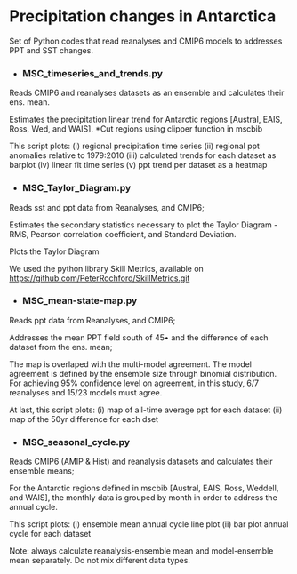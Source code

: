 # Precipitation changes in Antarctica
Set of Python codes that read reanalyses and CMIP6 models to addresses PPT and SST changes.

* ### MSC_timeseries_and_trends.py
Reads CMIP6 and reanalyses datasets as an ensemble and calculates their ens. mean.

Estimates the precipitation linear trend for Antarctic regions [Austral, EAIS, Ross, Wed, and WAIS].
*Cut regions using clipper function in mscbib

This script plots: (i) regional precipitation time series
                            (ii) regional ppt anomalies relative to 1979:2010
                            (iii) calculated trends for each dataset
                                  as barplot
                            (iv) linear fit time series
                            (v) ppt trend per dataset as a heatmap

* ### MSC_Taylor_Diagram.py
Reads sst and ppt data from Reanalyses, and CMIP6;

Estimates the secondary statistics necessary to plot the Taylor Diagram - RMS, Pearson correlation coefficient, and Standard Deviation.

Plots the Taylor Diagram

We used the python library Skill Metrics, available on
<https://github.com/PeterRochford/SkillMetrics.git>


* ### MSC_mean-state-map.py
Reads ppt data from Reanalyses, and CMIP6;

Addresses the mean PPT field south of 45• and the difference of each dataset from the ens. mean;

The map is overlaped with the multi-model agreement. The model agreement is defined by the ensemble size through binomial distribution. For achieving 95%  confidence level on agreement, in this study, 6/7 reanalyses and 15/23 models must agree.

At last, this script plots: (i) map of all-time average ppt for each dataset
                            (ii) map of the 50yr difference for each dset
                            

* ### MSC_seasonal_cycle.py
Reads CMIP6 (AMIP & Hist) and reanalysis datasets and calculates their ensemble means;

For the Antarctic regions defined in mscbib [Austral, EAIS, Ross, Weddell, and WAIS], the monthly data is grouped by month in order to
address the annual cycle.

This script plots: (i) ensemble mean annual cycle line plot
                   (ii) bar plot annual cycle for each dataset


Note: always calculate reanalysis-ensemble mean and model-ensemble
mean separately. Do not mix different data types.
